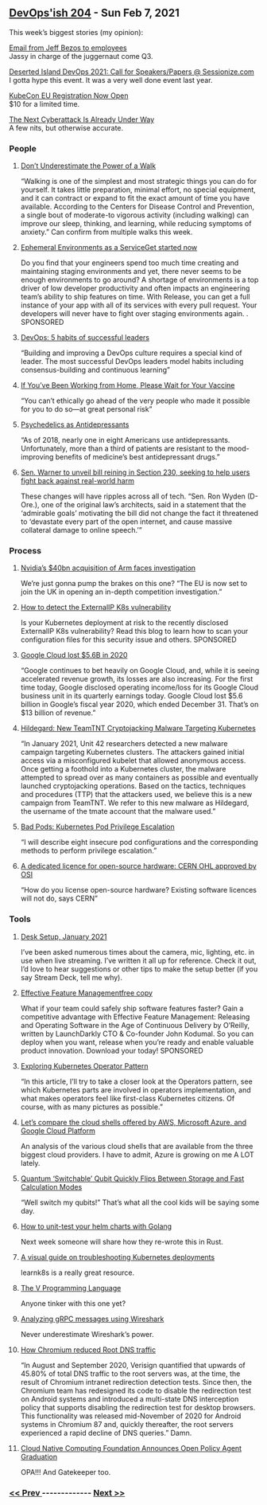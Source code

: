## [DevOps'ish 204](https://devopsish.com/204) - Sun Feb 7, 2021

This week’s biggest stories (my opinion):

<a href="https://www.aboutamazon.com/news/company-news/email-from-jeff-bezos-to-employees">Email from Jeff Bezos to employees</a><br/>Jassy in charge of the juggernaut come Q3.

<a href="https://sessionize.com/deserted-island-devops-2021/">Deserted Island DevOps 2021: Call for Speakers/Papers @ Sessionize.com</a><br/>I gotta hype this event. It was a very well done event last year.

<a href="https://events.linuxfoundation.org/kubecon-cloudnativecon-europe/register/">KubeCon EU Registration Now Open</a><br/>$10 for a limited time.

<a href="https://www.newyorker.com/magazine/2021/02/08/the-next-cyberattack-is-already-under-way">The Next Cyberattack Is Already Under Way</a><br/>A few nits, but otherwise accurate.

### People

1. [Don’t Underestimate the Power of a Walk](https://hbr.org/2021/02/dont-underestimate-the-power-of-a-walk)

    “Walking is one of the simplest and most strategic things you can do for yourself. It takes little preparation, minimal effort, no special equipment, and it can contract or expand to fit the exact amount of time you have available. According to the Centers for Disease Control and Prevention, a single bout of moderate-to vigorous activity (including walking) can improve our sleep, thinking, and learning, while reducing symptoms of anxiety.” Can confirm from multiple walks this week.
1. [Ephemeral Environments as a ServiceGet started now](https://releaseapp.io/?utm_source=devopsish&utm_medium=email&utm_content=get-started&utm_campaign=202102)

    Do you find that your engineers spend too much time creating and maintaining staging environments and yet, there never seems to be enough environments to go around? A shortage of environments is a top driver of low developer productivity and often impacts an engineering team’s ability to ship features on time. With Release, you can get a full instance of your app with all of its services with every pull request. Your developers will never have to fight over staging environments again. . SPONSORED
1. [DevOps: 5 habits of successful leaders](https://enterprisersproject.com/article/2021/2/devops-5-habits-successful-leaders)

    “Building and improving a DevOps culture requires a special kind of leader. The most successful DevOps leaders model habits including consensus-building and continuous learning”
1. [If You’ve Been Working from Home, Please Wait for Your Vaccine](https://www.scientificamerican.com/article/if-youve-been-working-from-home-please-wait-for-your-vaccine1/)

    “You can’t ethically go ahead of the very people who made it possible for you to do so—at great personal risk”
1. [Psychedelics as Antidepressants](https://www.scientificamerican.com/article/psychedelics-as-antidepressants/)

    “As of 2018, nearly one in eight Americans use antidepressants. Unfortunately, more than a third of patients are resistant to the mood-improving benefits of medicine’s best antidepressant drugs.”
1. [Sen. Warner to unveil bill reining in Section 230, seeking to help users fight back against real-world harm](https://www.washingtonpost.com/technology/2021/02/05/senate-warner-section-230-reform/)

    These changes will have ripples across all of tech. “Sen. Ron Wyden (D-Ore.), one of the original law’s architects, said in a statement that the ‘admirable goals’ motivating the bill did not change the fact it threatened to ‘devastate every part of the open internet, and cause massive collateral damage to online speech.’”
### Process

1. [Nvidia’s $40bn acquisition of Arm faces investigation](https://www.siliconrepublic.com/companies/nvidia-arm-acquisition-eu-investigation)

    We’re just gonna pump the brakes on this one? “The EU is now set to join the UK in opening an in-depth competition investigation.”
1. [How to detect the ExternalIP K8s vulnerability](https://snyk.io/blog/detect-externalip-kubernetes-vulnerability-with-snyk/?utm_source=devopsish&utm_medium=newsletter&utm_campaign=snyk&utm_term=kubernetes&utm_content=204)

    Is your Kubernetes deployment at risk to the recently disclosed ExternalIP K8s vulnerability? Read this blog to learn how to scan your configuration files for this security issue and others. SPONSORED
1. [Google Cloud lost $5.6B in 2020](https://techcrunch.com/2021/02/02/google-cloud-lost-5-6b-in-2020/)

    “Google continues to bet heavily on Google Cloud, and, while it is seeing accelerated revenue growth, its losses are also increasing. For the first time today, Google disclosed operating income/loss for its Google Cloud business unit in its quarterly earnings today. Google Cloud lost $5.6 billion in Google’s fiscal year 2020, which ended December 31. That’s on $13 billion of revenue.”
1. [Hildegard: New TeamTNT Cryptojacking Malware Targeting Kubernetes](https://unit42.paloaltonetworks.com/hildegard-malware-teamtnt/)

    “In January 2021, Unit 42 researchers detected a new malware campaign targeting Kubernetes clusters. The attackers gained initial access via a misconfigured kubelet that allowed anonymous access. Once getting a foothold into a Kubernetes cluster, the malware attempted to spread over as many containers as possible and eventually launched cryptojacking operations. Based on the tactics, techniques and procedures (TTP) that the attackers used, we believe this is a new campaign from TeamTNT. We refer to this new malware as Hildegard, the username of the tmate account that the malware used.”
1. [Bad Pods: Kubernetes Pod Privilege Escalation](https://labs.bishopfox.com/tech-blog/bad-pods-kubernetes-pod-privilege-escalation)

    “I will describe eight insecure pod configurations and the corresponding methods to perform privilege escalation.”
1. [A dedicated licence for open-source hardware: CERN OHL approved by OSI](https://www.theregister.com/2021/01/29/cern_ohl_approved/)

    “How do you license open-source hardware? Existing software licences will not do, says CERN”
### Tools

1. [Desk Setup, January 2021](https://chrisshort.net/desk-setup-january-2021/)

    I’ve been asked numerous times about the camera, mic, lighting, etc. in use when live streaming. I’ve written it all up for reference. Check it out, I’d love to hear suggestions or other tips to make the setup better (if you say Stream Deck, tell me why).
1. [Effective Feature Managementfree copy](https://learn.launchdarkly.com/effective-feature-management/?utm_source=devopsish&utm_medium=news_pod&utm_campaign=21q1-newsletter)

    What if your team could safely ship software features faster? Gain a competitive advantage with Effective Feature Management: Releasing and Operating Software in the Age of Continuous Delivery by O’Reilly, written by LaunchDarkly CTO & Co-founder John Kodumal. So you can deploy when you want, release when you’re ready and enable valuable product innovation. Download your  today! SPONSORED
1. [Exploring Kubernetes Operator Pattern](https://iximiuz.com/en/posts/kubernetes-operator-pattern/)

    “In this article, I’ll try to take a closer look at the Operators pattern, see which Kubernetes parts are involved in operators implementation, and what makes operators feel like first-class Kubernetes citizens. Of course, with as many pictures as possible.”
1. [Let’s compare the cloud shells offered by AWS, Microsoft Azure, and Google Cloud Platform](https://seroter.com/2021/02/03/lets-compare-the-cloud-shells-offered-by-aws-microsoft-azure-and-google-cloud-platform/)

    An analysis of the various cloud shells that are available from the three biggest cloud providers. I have to admit, Azure is growing on me A LOT lately.
1. [Quantum ‘Switchable’ Qubit Quickly Flips Between Storage and Fast Calculation Modes](https://thenewstack.io/quantum-switchable-qubit-quickly-flips-between-storage-and-fast-calculation-modes/)

    “Well switch my qubits!” That’s what all the cool kids will be saying some day.
1. [How to unit-test your helm charts with Golang](https://blog.heyal.co.uk/unit-testing-helm-charts/)

    Next week someone will share how they re-wrote this in Rust.
1. [A visual guide on troubleshooting Kubernetes deployments](https://learnk8s.io/troubleshooting-deployments)

    learnk8s is a really great resource.
1. [The V Programming Language](https://vlang.io/)

    Anyone tinker with this one yet?
1. [Analyzing gRPC messages using Wireshark](https://grpc.io/blog/wireshark/)

    Never underestimate Wireshark’s power.
1. [How Chromium reduced Root DNS traffic](https://blog.apnic.net/2021/02/04/how-chromium-reduces-root-dns-traffic/)

    “In August and September 2020, Verisign quantified that upwards of 45.80% of total DNS traffic to the root servers was, at the time, the result of Chromium intranet redirection detection tests. Since then, the Chromium team has redesigned its code to disable the redirection test on Android systems and introduced a multi-state DNS interception policy that supports disabling the redirection test for desktop browsers. This functionality was released mid-November of 2020 for Android systems in Chromium 87 and, quickly thereafter, the root servers experienced a rapid decline of DNS queries.” Damn.
1. [Cloud Native Computing Foundation Announces Open Policy Agent Graduation](https://www.cncf.io/announcements/2021/02/04/cloud-native-computing-foundation-announces-open-policy-agent-graduation/)

    OPA!!! And Gatekeeper too.

### [ << Prev ](devopsweekly-203.md) ------------- [ Next >> ](devopsweekly-205.md)